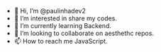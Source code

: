 
- 👋 Hi, I’m @paulinhadev2
- 👀 I’m interested in share my codes.
- 🌱 I’m currently learning Backend.                     
- 💞️ I’m looking to collaborate on aesthethc repos.
- 📫 How to reach me JavaScript.


